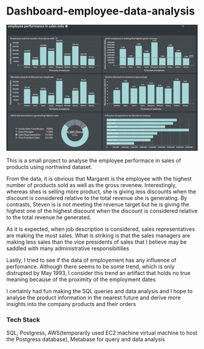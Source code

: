 # Dashboard-employee-data-analysis

<img src="dashboards/Screenshot.jpeg" alt="Screenshot" width="2000"/>

This is a small project to analyse the employee performace in sales of products using northwind dataset. 

From the data, it is obvious that Margaret is the employee with the highest number of products sold as well as the gross revenew.
Interestingly, whereas shes is selling more product, she is giving less discounts when the discount is considered relative to the total revenue she is generating. 
By contrasts, Steven is is not meeting the revenue target but he is giving the highest one of the highest discount when the discount is considered relative to the total revenue he generated. 

As it is expected, when job description is considered, sales representatives are making the most sales. What is striking is that the sales managers are making less sales than the vice presidents of sales that I believe may be saddled with many administrative responsibitilies

Lastly, I tried to see if the data of employement has any influence of perfomance. Although there seems to be some trend, which is only distrupted by May 1993, I consider this trend an artifact that holds no true meaning because of the proximity of the employment dates

I certainly had fun making the SQL queries and data analysis and I hope to analyse the product information in the nearest future and derive more insights into the company products and their orders


### Tech Stack

SQL, Postgress, AWS(temporarily used EC2 machine virtual machine to host the Postgress database), Metabase for query and data analysis




